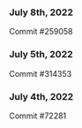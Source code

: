 ### July 8th, 2022

Commit #259058

### July 5th, 2022

Commit #314353


### July 4th, 2022

Commit #72281
